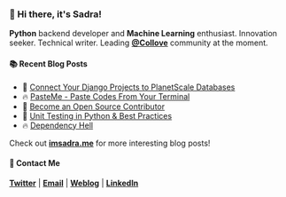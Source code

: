 ### :wave: Hi there, it's Sadra!
__Python__ backend developer and __Machine Learning__ enthusiast. Innovation seeker. Technical writer. Leading [__@Collove__](https://github.com/collove) community at the moment.
  
#### :books: Recent Blog Posts
<!-- BLOGPOSTS:START -->
 - 🚀 [Connect Your Django Projects to PlanetScale Databases](https://imsadra.me/connect-your-django-projects-to-planetscale-databases)
 - 🔥 [PasteMe - Paste Codes From Your Terminal](https://imsadra.me/pasteme-paste-codes-from-your-terminal)
 - 💯 [Become an Open Source Contributor](https://imsadra.me/become-an-open-source-contributor)
 - 🚀 [Unit Testing in Python &amp; Best Practices](https://imsadra.me/unit-testing-in-python-and-best-practices)
 - 🔥 [Dependency Hell](https://imsadra.me/dependency-hell)<!-- BLOGPOSTS:END -->

Check out [__imsadra.me__](https://imsadra.me) for more interesting blog posts!

#### :call_me_hand: Contact Me
[__Twitter__](https://twitter.com/lnxpylnxpy) | [__Email__](mailto:lnxpylnxpy@gmail.com) | [__Weblog__](https://imsadra.me) | [__LinkedIn__](https://www.linkedin.com/in/ali-reza-yahyapour-18b896164/)
